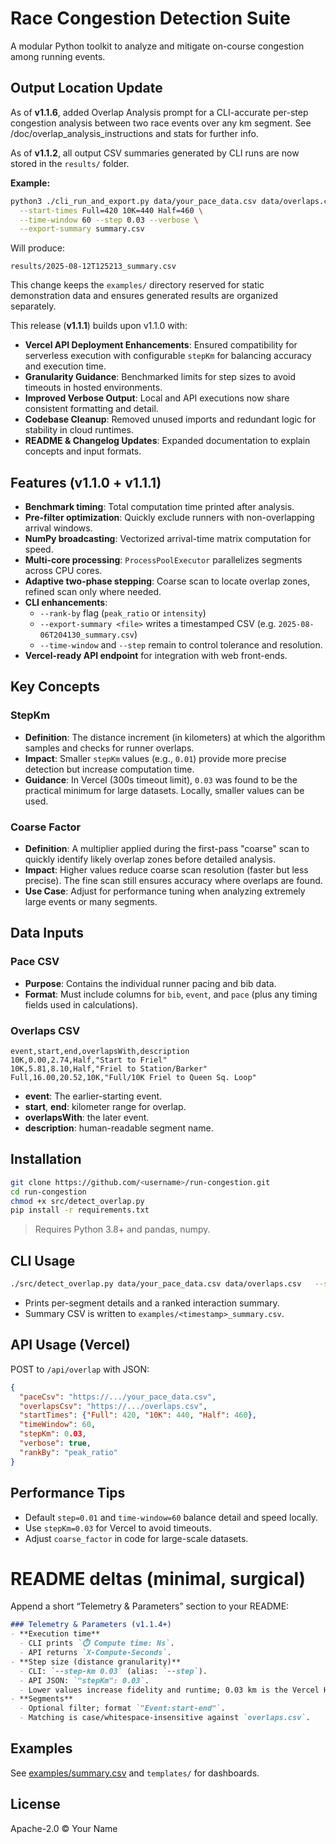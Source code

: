 # Race Congestion Detection Suite

A modular Python toolkit to analyze and mitigate on-course congestion among running events.


## Output Location Update

As of **v1.1.6**, added Overlap Analysis prompt for a CLI-accurate per-step congestion analysis between two race events over any km segment. See /doc/overlap_analysis_instructions and stats for further info.

As of **v1.1.2**, all output CSV summaries generated by CLI runs are now stored in the `results/` folder.

**Example:**
```bash
python3 ./cli_run_and_export.py data/your_pace_data.csv data/overlaps.csv \
  --start-times Full=420 10K=440 Half=460 \
  --time-window 60 --step 0.03 --verbose \
  --export-summary summary.csv
```

Will produce:
```
results/2025-08-12T125213_summary.csv
```

This change keeps the `examples/` directory reserved for static demonstration data and ensures generated results are organized separately.

This release (**v1.1.1**) builds upon v1.1.0 with:
- **Vercel API Deployment Enhancements**: Ensured compatibility for serverless execution with configurable `stepKm` for balancing accuracy and execution time.
- **Granularity Guidance**: Benchmarked limits for step sizes to avoid timeouts in hosted environments.
- **Improved Verbose Output**: Local and API executions now share consistent formatting and detail.
- **Codebase Cleanup**: Removed unused imports and redundant logic for stability in cloud runtimes.
- **README & Changelog Updates**: Expanded documentation to explain concepts and input formats.

## Features (v1.1.0 + v1.1.1)
- **Benchmark timing**: Total computation time printed after analysis.
- **Pre-filter optimization**: Quickly exclude runners with non-overlapping arrival windows.
- **NumPy broadcasting**: Vectorized arrival-time matrix computation for speed.
- **Multi-core processing**: `ProcessPoolExecutor` parallelizes segments across CPU cores.
- **Adaptive two-phase stepping**: Coarse scan to locate overlap zones, refined scan only where needed.
- **CLI enhancements**:
  - `--rank-by` flag (`peak_ratio` or `intensity`)
  - `--export-summary <file>` writes a timestamped CSV (e.g. `2025-08-06T204130_summary.csv`)
  - `--time-window` and `--step` remain to control tolerance and resolution.
- **Vercel-ready API endpoint** for integration with web front-ends.

## Key Concepts
### StepKm
- **Definition**: The distance increment (in kilometers) at which the algorithm samples and checks for runner overlaps.
- **Impact**: Smaller `stepKm` values (e.g., `0.01`) provide more precise detection but increase computation time.
- **Guidance**: In Vercel (300s timeout limit), `0.03` was found to be the practical minimum for large datasets. Locally, smaller values can be used.

### Coarse Factor
- **Definition**: A multiplier applied during the first-pass "coarse" scan to quickly identify likely overlap zones before detailed analysis.
- **Impact**: Higher values reduce coarse scan resolution (faster but less precise). The fine scan still ensures accuracy where overlaps are found.
- **Use Case**: Adjust for performance tuning when analyzing extremely large events or many segments.

## Data Inputs
### Pace CSV
- **Purpose**: Contains the individual runner pacing and bib data.
- **Format**: Must include columns for `bib`, `event`, and `pace` (plus any timing fields used in calculations).

### Overlaps CSV
```csv
event,start,end,overlapsWith,description
10K,0.00,2.74,Half,"Start to Friel"
10K,5.81,8.10,Half,"Friel to Station/Barker"
Full,16.00,20.52,10K,"Full/10K Friel to Queen Sq. Loop"
```
- **event**: The earlier-starting event.
- **start**, **end**: kilometer range for overlap.
- **overlapsWith**: the later event.
- **description**: human-readable segment name.

## Installation
```bash
git clone https://github.com/<username>/run-congestion.git
cd run-congestion
chmod +x src/detect_overlap.py
pip install -r requirements.txt
```
> Requires Python 3.8+ and pandas, numpy.

## CLI Usage
```bash
./src/detect_overlap.py data/your_pace_data.csv data/overlaps.csv   --start-times Full=420 10K=440 Half=460   --time-window 60   --step 0.01   --rank-by peak_ratio   --verbose   --export-summary summary.csv
```
- Prints per-segment details and a ranked interaction summary.
- Summary CSV is written to `examples/<timestamp>_summary.csv`.

## API Usage (Vercel)
POST to `/api/overlap` with JSON:
```json
{
  "paceCsv": "https://.../your_pace_data.csv",
  "overlapsCsv": "https://.../overlaps.csv",
  "startTimes": {"Full": 420, "10K": 440, "Half": 460},
  "timeWindow": 60,
  "stepKm": 0.03,
  "verbose": true,
  "rankBy": "peak_ratio"
}
```

## Performance Tips
- Default `step=0.01` and `time-window=60` balance detail and speed locally.
- Use `stepKm=0.03` for Vercel to avoid timeouts.
- Adjust `coarse_factor` in code for large-scale datasets.

# README deltas (minimal, surgical)
Append a short “Telemetry & Parameters” section to your README:

```markdown
### Telemetry & Parameters (v1.1.4+)
- **Execution time**
  - CLI prints `⏱️ Compute time: Ns`.
  - API returns `X-Compute-Seconds`.
- **Step size (distance granularity)**
  - CLI: `--step-km 0.03` (alias: `--step`).
  - API JSON: `"stepKm": 0.03`.
  - Lower values increase fidelity and runtime; 0.03 km is the Vercel Hobby sweet spot.
- **Segments**
  - Optional filter; format `"Event:start-end"`.
  - Matching is case/whitespace-insensitive against `overlaps.csv`.
```

## Examples
See [examples/summary.csv](examples/summary.csv) and `templates/` for dashboards.


## License
Apache-2.0 © Your Name
